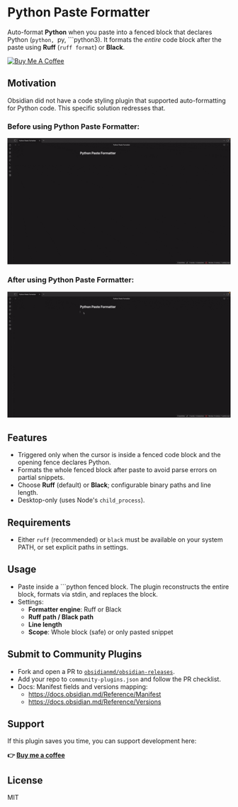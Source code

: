 # Python Paste Formatter

Auto-format **Python** when you paste into a fenced block that declares Python (```python, ```py, ```python3).
It formats the *entire* code block after the paste using **Ruff** (`ruff format`) or **Black**.

<p align="left">
  <a href="https://buymeacoffee.com/onardin">
    <img src="https://img.shields.io/badge/Buy%20me%20a%20coffee-FFDD00?style=flat&logo=buymeacoffee&logoColor=000&labelColor=FFDD00&color=FFDD00" alt="Buy Me A Coffee">
  </a>
</p>

## Motivation
Obsidian did not have a code styling plugin that supported auto-formatting for Python code. This specific solution redresses that.

### Before using Python Paste Formatter:
<p align="center">
  <img src="assets/before.gif" alt="Before using Python Paste Formatter" width="900">
</p>

### After using Python Paste Formatter:
<p align="center">
  <img src="assets/after.gif" alt="After using Python Paste Formatter" width="900">
</p>

## Features
- Triggered only when the cursor is inside a fenced code block and the opening fence declares Python.
- Formats the whole fenced block after paste to avoid parse errors on partial snippets.
- Choose **Ruff** (default) or **Black**; configurable binary paths and line length.
- Desktop-only (uses Node's `child_process`).

## Requirements
- Either `ruff` (recommended) or `black` must be available on your system PATH, or set explicit paths in settings.

## Usage
- Paste inside a ```python fenced block. The plugin reconstructs the entire block, formats via stdin, and replaces the block.
- Settings:
  - **Formatter engine**: Ruff or Black
  - **Ruff path / Black path**
  - **Line length**
  - **Scope**: Whole block (safe) or only pasted snippet

## Submit to Community Plugins
- Fork and open a PR to [`obsidianmd/obsidian-releases`](https://github.com/obsidianmd/obsidian-releases).
- Add your repo to `community-plugins.json` and follow the PR checklist.
- Docs: Manifest fields and versions mapping:
  - https://docs.obsidian.md/Reference/Manifest
  - https://docs.obsidian.md/Reference/Versions
 
## Support
If this plugin saves you time, you can support development here:

**👉 [Buy me a coffee](https://buymeacoffee.com/onardin)**

## License
MIT
